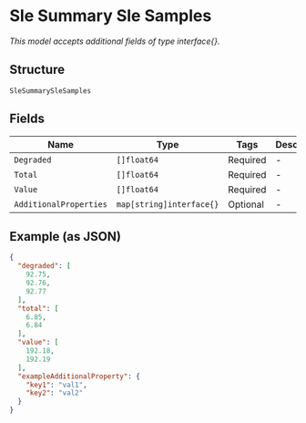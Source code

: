 
# Sle Summary Sle Samples

*This model accepts additional fields of type interface{}.*

## Structure

`SleSummarySleSamples`

## Fields

| Name | Type | Tags | Description |
|  --- | --- | --- | --- |
| `Degraded` | `[]float64` | Required | - |
| `Total` | `[]float64` | Required | - |
| `Value` | `[]float64` | Required | - |
| `AdditionalProperties` | `map[string]interface{}` | Optional | - |

## Example (as JSON)

```json
{
  "degraded": [
    92.75,
    92.76,
    92.77
  ],
  "total": [
    6.85,
    6.84
  ],
  "value": [
    192.18,
    192.19
  ],
  "exampleAdditionalProperty": {
    "key1": "val1",
    "key2": "val2"
  }
}
```

